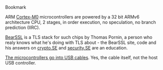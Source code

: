 Bookmark

ARM [Cortex-M0](https://en.wikipedia.org/wiki/ARM_Cortex-M#Cortex-M0+) microcontrollers
are powered by a 32 bit ARMv6 architecture CPU, 2 stages,
in order execution, no speculation, no branch prediction (IIRC).

[BearSSL](https://bearssl.org/) is a TLS stack for such chips by Thomas Pornin,
a person who realy knows what he's doing with TLS about -
the BearSSL site, code and his answers on [crypto.SE](https://crypto.stackexchange.com/users/28/thomas-pornin)
and [security.SE](https://security.stackexchange.com/users/655/thomas-pornin) are an education.

[The microcontrollers go into USB cables](http://www.cypress.com/products/ez-pd-ccg2-type-c-port-controller). Yes, the cable itself, not the host USB controller.
